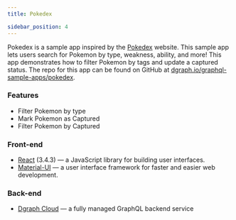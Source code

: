 ```yaml
---
title: Pokedex

sidebar_position: 4
---
```


Pokedex is a sample app inspired by the [Pokedex](https://www.pokemon.com/us/pokedex/) website. This sample app lets users search for Pokemon by type, weakness, ability, and more! This app demonstrates how to filter Pokemon by tags and update a captured status. The repo for this app can be found on GitHub at [dgraph.io/graphql-sample-apps/pokedex](https://github.com/dgraph-io/graphql-sample-apps/tree/master/pokedex).

### Features
- Filter Pokemon by type
- Mark Pokemon as Captured
- Filter Pokemon by Captured

### Front-end
- [React](https://reactjs.org/) (3.4.3) — a JavaScript library for building user interfaces.
- [Material-UI](https://material-ui.com/) — a user interface framework for faster and easier web development.

### Back-end
- [Dgraph Cloud](https://dgraph.io/cloud) — a fully managed GraphQL backend service
